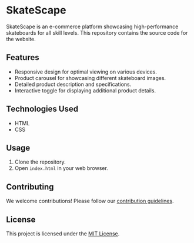 # SkateScape

SkateScape is an e-commerce platform showcasing high-performance skateboards for all skill levels. This repository contains the source code for the website.

## Features
- Responsive design for optimal viewing on various devices.
- Product carousel for showcasing different skateboard images.
- Detailed product description and specifications.
- Interactive toggle for displaying additional product details.

## Technologies Used
- HTML
- CSS

## Usage
1. Clone the repository.
2. Open `index.html` in your web browser.


## Contributing
We welcome contributions! Please follow our [contribution guidelines](CONTRIBUTING.md).

## License
This project is licensed under the [MIT License](LICENSE).

